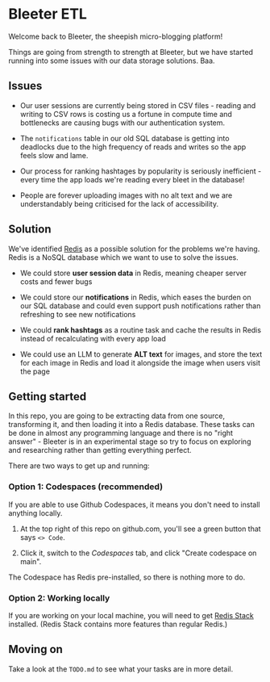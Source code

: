 # Bleeter ETL

Welcome back to Bleeter, the sheepish micro-blogging platform!

Things are going from strength to strength at Bleeter, but we have started
running into some issues with our data storage solutions. Baa.

## Issues

- Our user sessions are currently being stored in CSV files - reading and
  writing to CSV rows is costing us a fortune in compute time and bottlenecks
  are causing bugs with our authentication system.

- The `notifications` table in our old SQL database is getting into deadlocks
  due to the high frequency of reads and writes so the app feels slow and lame.

- Our process for ranking hashtages by popularity is seriously inefficient -
  every time the app loads we're reading every bleet in the database!

- People are forever uploading images with no alt text and we are understandably
  being criticised for the lack of accessibility.

## Solution

We've identified [Redis](https://redis.io/) as a possible solution for the
problems we're having. Redis is a NoSQL database which we want to use to solve
the issues.

- We could store **user session data** in Redis, meaning cheaper server costs
  and fewer bugs

- We could store our **notifications** in Redis, which eases the burden on our
  SQL database and could even support push notifications rather than refreshing
  to see new notifications

- We could **rank hashtags** as a routine task and cache the results in Redis
  instead of recalculating with every app load

- We could use an LLM to generate **ALT text** for images, and store the text
  for each image in Redis and load it alongside the image when users visit the
  page

## Getting started

In this repo, you are going to be extracting data from one source, transforming
it, and then loading it into a Redis database. These tasks can be done in almost
any programming language and there is no "right answer" - Bleeter is in an
experimental stage so try to focus on exploring and researching rather than
getting everything perfect.

There are two ways to get up and running:

### Option 1: Codespaces (recommended)

If you are able to use Github Codespaces, it means you don't need to install
anything locally.

1. At the top right of this repo on github.com, you'll see a green button that
   says `<> Code`.

2. Click it, switch to the _Codespaces_ tab, and click "Create codespace on
   main".

The Codespace has Redis pre-installed, so there is nothing more to do.

### Option 2: Working locally

If you are working on your local machine, you will need to get
[Redis Stack](https://redis.io/docs/latest/operate/oss_and_stack/install/install-stack/)
installed. (Redis Stack contains more features than regular Redis.)

## Moving on

Take a look at the `TODO.md` to see what your tasks are in more detail.
